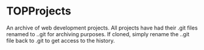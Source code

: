 # TOPProjects

An archive of web development projects. All projects have had their .git files renamed to ..git for archiving purposes. If cloned, simply rename the ..git file back to .git to get access to the history.
